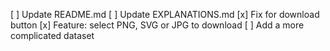 [ ] Update README.md
[ ] Update EXPLANATIONS.md
[x] Fix for download button
[x] Feature: select PNG, SVG or JPG to download
[ ] Add a more complicated dataset
